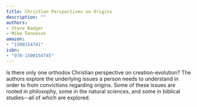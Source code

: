 ```yaml
---
title: Christian Perspectives on Origins 
description: ""
authors:
- Steve Badger
- Mike Tenneson
amazon:
- "1500154741"
isbn:
- "978-1500154745"
---
```

Is there only one orthodox Christian perspective on creation-evolution? The authors explore the underlying issues a person needs to understand in order to from convictions regarding origins. Some of these issues are rooted in philosophy, some in the natural sciences, and some in biblical studies--all of which are explored.
